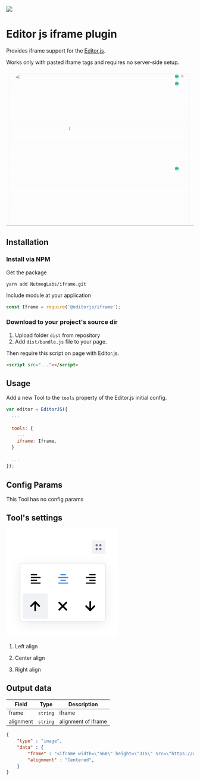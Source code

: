 ![](https://badgen.net/badge/Editor.js/v2.0/blue)

# Editor js iframe plugin

Provides iframe support for the [Editor.js](https://editorjs.io).

Works only with pasted iframe tags and requires no server-side setup.

![](assets/sample.gif)

## Installation

### Install via NPM

Get the package

```shell
yarn add NutmegLabs/iframe.git
```

Include module at your application

```javascript
const Iframe = require('@editorjs/iframe');
```

### Download to your project's source dir

1. Upload folder `dist` from repository
2. Add `dist/bundle.js` file to your page.

Then require this script on page with Editor.js.

```html
<script src="..."></script>
```

## Usage

Add a new Tool to the `tools` property of the Editor.js initial config.

```javascript
var editor = EditorJS({
  ...
  
  tools: {
    ...
    iframe: Iframe,
  }
  
  ...
});
```

## Config Params

This Tool has no config params

## Tool's settings

![](assets/tools.png)

1. Left align

2. Center align

3. Right align

## Output data

| Field          | Type      | Description                     |
| -------------- | --------- | ------------------------------- |
| frame            | `string`  | iframe                      |
| alignment      | `string` | alignment of iframe |


```json
{
    "type" : "image",
    "data" : {
        "frame" : "<iframe width=\"560\" height=\"315\" src=\"https://www.youtube.com/embed/n9Hn2J9_n7k\" title=\"YouTube video player\" frameborder=\"0\" allow=\"accelerometer; autoplay; clipboard-write; encrypted-media; gyroscope; picture-in-picture\" allowfullscreen=\"\"></iframe>",
        "alignment" : "Centered",
    }
}
```

